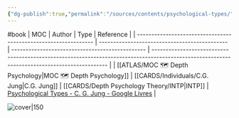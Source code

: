 ```yaml
---
{"dg-publish":true,"permalink":"/sources/contents/psychological-types/","created":"2023-02-24T15:53:17.184+01:00","updated":"2023-04-23T10:29:18.490+02:00"}
---
```


#book 
| MOC                                                             | Author                                        | Type                                            | Reference                                                                                                                                    |
| --------------------------------------------------------------- | --------------------------------------------- | ----------------------------------------------- | -------------------------------------------------------------------------------------------------------------------------------------------- |
| [[ATLAS/MOC 🗺️ Depth Psychology\|MOC 🗺️ Depth Psychology]] | [[CARDS/Individuals/C.G. Jung\|C.G. Jung]] | [[CARDS/Depth Psychology Theory/INTP\|INTP]] | [Psychological Types - C. G. Jung - Google Livres](https://books.google.fr/books/about/Psychological_Types.html?id=OrrCBQAAQBAJ&redir_esc=y) |

![cover|150](http://books.google.com/books/content?id=PdqujwEACAAJ&printsec=frontcover&img=1&zoom=1&source=gbs_api)
